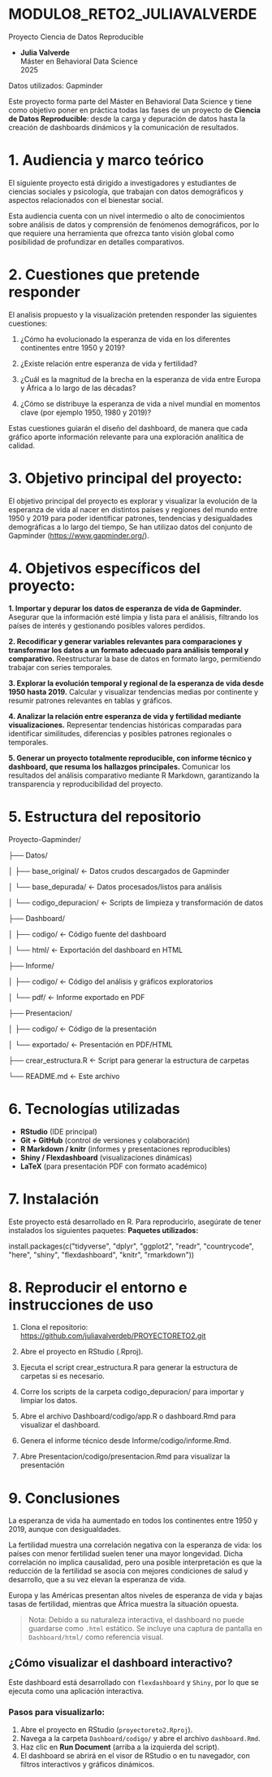 # MODULO8_RETO2_JULIAVALVERDE

Proyecto Ciencia de Datos Reproducible 
- **Julia Valverde**  
Máster en Behavioral Data Science  
2025

Datos utilizados: Gapminder 

Este proyecto forma parte del Máster en Behavioral Data Science y tiene como objetivo poner en práctica todas las fases de un proyecto de **Ciencia de Datos Reproducible**: desde la carga y depuración de datos hasta la creación de dashboards dinámicos y la comunicación de resultados.


# 1. Audiencia y marco teórico

El siguiente proyecto está dirigido a investigadores y estudiantes de ciencias sociales y psicología, que trabajan con datos demográficos y aspectos relacionados con el bienestar social. 

Esta audiencia cuenta con un nivel intermedio o alto de conocimientos sobre análisis de datos y comprensión de fenómenos demográficos, por lo que requiere una herramienta que ofrezca tanto visión global como posibilidad de profundizar en detalles comparativos.


# 2. Cuestiones que pretende responder

El analisis propuesto y la visualización pretenden responder las siguientes cuestiones:

1. ¿Cómo ha evolucionado la esperanza de vida en los diferentes continentes entre 1950 y 2019? 

2. ¿Existe relación entre esperanza de vida y fertilidad? 

3. ¿Cuál es la magnitud de la brecha en la esperanza de vida entre Europa y África a lo largo de las décadas? 

4. ¿Cómo se distribuye la esperanza de vida a nivel mundial en momentos clave (por ejemplo 1950, 1980 y 2019)? 

Estas cuestiones guiarán el diseño del dashboard, de manera que cada gráfico aporte información relevante para una exploración analítica de calidad.


# 3. Objetivo principal del proyecto:

El objetivo principal del proyecto es explorar y visualizar la evolución de la esperanza de vida al nacer en distintos países y regiones del mundo entre 1950 y 2019 para poder identificar patrones, tendencias y desigualdades demográficas a lo largo del tiempo, Se han utilizao datos del conjunto de Gapminder (https://www.gapminder.org/).


# 4. Objetivos específicos del proyecto:

__1. Importar y depurar los datos de esperanza de vida de Gapminder.__ Asegurar que la información esté limpia y lista para el análisis, filtrando los países de interés y gestionando posibles valores perdidos.

__2. Recodificar y generar variables relevantes para comparaciones y transformar los datos a un formato adecuado para análisis temporal y comparativo.__ Reestructurar la base de datos en formato largo, permitiendo trabajar con series temporales.

__3. Explorar la evolución temporal y regional de la esperanza de vida desde 1950 hasta 2019.__ Calcular y visualizar tendencias medias por continente y resumir patrones relevantes en tablas y gráficos.

__4. Analizar la relación entre esperanza de vida y fertilidad mediante visualizaciones.__ Representar tendencias históricas comparadas para identificar similitudes, diferencias y posibles patrones regionales o temporales.

__5. Generar un proyecto totalmente reproducible, con informe técnico y dashboard, que resuma los hallazgos principales.__ Comunicar los resultados del análisis comparativo mediante R Markdown, garantizando la transparencia y reproducibilidad del proyecto.


# 5. Estructura del repositorio

Proyecto-Gapminder/

├── Datos/

│ ├── base_original/ <- Datos crudos descargados de Gapminder

│ └── base_depurada/ <- Datos procesados/listos para análisis

│ └── codigo_depuracion/ <- Scripts de limpieza y transformación de datos

├── Dashboard/

│ ├── codigo/ <- Código fuente del dashboard

│ └── html/ <- Exportación del dashboard en HTML

├── Informe/

│ ├── codigo/ <- Código del análisis y gráficos exploratorios

│ └── pdf/ <- Informe exportado en PDF

├── Presentacion/

│ ├── codigo/ <- Código de la presentación

│ └── exportado/ <- Presentación en PDF/HTML

├── crear_estructura.R <- Script para generar la estructura de carpetas

└── README.md <- Este archivo


# 6. Tecnologías utilizadas

- **RStudio** (IDE principal)  
- **Git + GitHub** (control de versiones y colaboración)  
- **R Markdown / knitr** (informes y presentaciones reproducibles)  
- **Shiny / Flexdashboard** (visualizaciones dinámicas)  
- **LaTeX** (para presentación PDF con formato académico)  

# 7. Instalación

Este proyecto está desarrollado en R. Para reproducirlo, asegúrate de tener instalados los siguientes paquetes:
**Paquetes utilizados:**

install.packages(c("tidyverse", "dplyr", "ggplot2", "readr", "countrycode", "here", "shiny", "flexdashboard", "knitr", "rmarkdown"))

# 8. Reproducir el entorno e instrucciones de uso

1. Clona el repositorio: https://github.com/juliavalverdeb/PROYECTORETO2.git 

2. Abre el proyecto en RStudio (.Rproj).

3. Ejecuta el script crear_estructura.R para generar la estructura de carpetas si es necesario.

4. Corre los scripts de la carpeta codigo_depuracion/ para importar y limpiar los datos.

5. Abre el archivo Dashboard/codigo/app.R o dashboard.Rmd para visualizar el dashboard.

6. Genera el informe técnico desde Informe/codigo/informe.Rmd.

7. Abre Presentacion/codigo/presentacion.Rmd para visualizar la presentación

# 9. Conclusiones 

La esperanza de vida ha aumentado en todos los continentes entre 1950 y 2019, aunque con desigualdades.

La fertilidad muestra una correlación negativa con la esperanza de vida: los países con menor fertilidad suelen tener una mayor longevidad. Dicha correlación no implica causalidad, pero una posible 
interpretación es que la reducción de la fertilidad se asocia con mejores condiciones de salud y desarrollo, que a su vez elevan la esperanza de vida. 

Europa y las Américas presentan altos niveles de esperanza de vida y bajas tasas de fertilidad, mientras que África muestra la situación opuesta.

> Nota: Debido a su naturaleza interactiva, el dashboard no puede guardarse como `.html` estático. Se incluye una captura de pantalla en `Dashboard/html/` como referencia visual.

## ¿Cómo visualizar el dashboard interactivo?

Este dashboard está desarrollado con `flexdashboard` y `Shiny`, por lo que se ejecuta como una aplicación interactiva.

### Pasos para visualizarlo:

1. Abre el proyecto en RStudio (`proyectoreto2.Rproj`).
2. Navega a la carpeta `Dashboard/codigo/` y abre el archivo `dashboard.Rmd`.
3. Haz clic en **Run Document** (arriba a la izquierda del script).
4. El dashboard se abrirá en el visor de RStudio o en tu navegador, con filtros interactivos y gráficos dinámicos.







